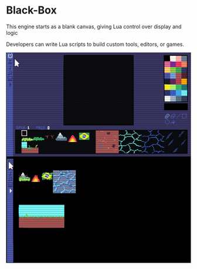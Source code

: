 # Black-Box

This engine starts as a blank canvas, giving Lua control over display and logic

Developers can write Lua scripts to build custom tools, editors, or games.

![blackbox](src/assets/blackbox.png)
